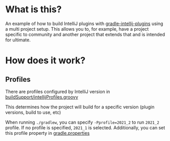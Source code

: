 # What is this?

An example of how to build IntelliJ plugins with [gradle-intellij-plugins](https://github.com/JetBrains/gradle-intellij-plugin) using a multi project setup.
This allows you to, for example, have a project specific to community and another project that extends that and is
intended for ultimate.

# How does it work?

## Profiles
There are profiles configured by IntelliJ version in [buildSupport/intellijProfiles.groovy](buildSupport/intellijProfiles.groovy)

This determines how the project will build for a specific version (plugin versions, build to use, etc)

When running `./gradlew`, you can specify `-Pprofile=2021_2` to run `2021_2` profile. If no profile is specified, 
`2021_1` is selected. Additionally, you can set this profile property in [gradle.properties](gradle.properties)

